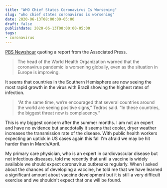 ```yaml
---
title: "WHO Chief States Coronavirus Is Worsening"
slug: "who chief states coronavirus is worsening"
date: 2020-06-13T08:00:00-05:00
draft: false
publishdate: 2020-06-13T08:00:00-05:00
tags:
- coronavirus
---
```


[PBS Newshour][1] quoting a report from the Associated Press.

>The head of the World Health Organization warned that the coronavirus pandemic is worsening globally, even as the situation in Europe is improving.

It seems that countries in the Southern Hemisphere are now seeing the most rapid growth in the virus with Brazil showing the highest rates of infection.

>“At the same time, we’re encouraged that several countries around the world are seeing positive signs,” Tedros said. “In these countries, the biggest threat now is complacency.”

This is my biggest concern after the summer months. I am not an expert and have no evidence but anecdotally it seems that cooler, dryer weather increases the transmission rate of the disease. With public health workers expecting an uptick in US cases again this fall I'm afraid we may be hit harder than in March/April.

My primary care physician, who is an expert in cardiovascular disease but not infectious diseases, told me recently that until a vaccine is widely available we should expect coronavirus outbreaks regularly. When I asked about the chances of developing a vaccine, he told me that we have learned a significant amount about vaccine development but it is still a very difficult exercise and we shouldn't expect that one will be found.

[1]: https://www.pbs.org/newshour/health/who-chief-warns-virus-is-worsening-globally
